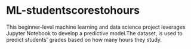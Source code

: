 # ML-studentscorestohours
This beginner-level machine learning and data science project leverages Jupyter Notebook to develop a predictive model.The dataset, is used to predict students' grades based on how many hours they study.
